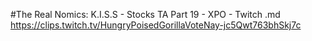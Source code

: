 #The Real Nomics: K.I.S.S - Stocks TA Part 19 - XPO - Twitch.md
https://clips.twitch.tv/HungryPoisedGorillaVoteNay-jc5Qwt763bhSkj7c